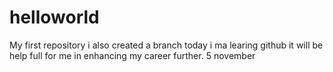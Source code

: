 # helloworld
My first repository
i also created a branch
today i ma learing github it will be help full for me in enhancing my career further.
5 november

